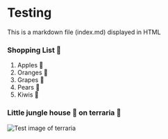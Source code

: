 # Testing 

This is a markdown file (index.md) displayed in HTML


### Shopping List 🛒

1. Apples 🍎
2. Oranges 🍊
3. Grapes 🍇
4. Pears 🍐
5. Kiwis 🥝




### Little jungle house 🏡 on terraria 🌲

![Test image of terraria](https://github.com/chengjia21/devopspage.github.io/blob/main/Assets/Screenshot%20(501).PNG)
